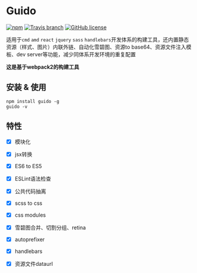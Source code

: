 # Guido

[![npm](https://img.shields.io/npm/v/guido.svg)](https://www.npmjs.com/package/guido)
[![Travis branch](https://img.shields.io/travis/kidney/guido/master.svg)](https://travis-ci.org/kidney/guido)
[![GitHub license](https://img.shields.io/badge/license-MIT-blue.svg)](https://raw.githubusercontent.com/kidney/guido/master/LICENSE)

适用于`cmd` `amd` `react` `jquery` `sass` `handlebars`开发体系的构建工具，还内置静态资源（样式、图片）内联外链、自动化雪碧图、资源to base64、资源文件注入模板、dev server等功能，减少同体系开发环境的重复配置

**这是基于webpack2的构建工具**


## 安装 & 使用

```shell
npm install guido -g
guido -v
```

## 特性
- [x] 模块化
- [x] jsx转换
- [x] ES6 to ES5
- [x] ESLint语法检查
- [x] 公共代码抽离
- [x] scss to css
- [x] css modules
- [x] 雪碧图合并、切割分组、retina
- [x] autoprefixer
- [x] handlebars
- [x] 资源文件dataurl

